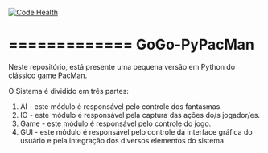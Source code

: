 [![Code Health](https://landscape.io/github/gogo40/PyPacMan/master/landscape.svg?style=flat)](https://landscape.io/github/gogo40/PyPacMan/master)

=============
GoGo-PyPacMan
=============


Neste repositório, está presente uma pequena versão em Python do clássico game PacMan. 

O Sistema é dividido em três partes:

1. AI - este módulo é responsável pelo controle dos fantasmas. 
2. IO - este módulo é responsável pela captura das ações do/s jogador/es.
3. Game - este módulo é responsável pelo controle do jogo.
4. GUI - este módulo é responsável pelo controle da interface gráfica do usuário e pela integração dos diversos elementos do sistema


